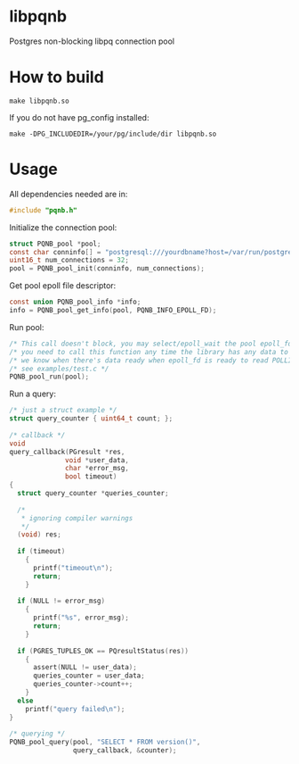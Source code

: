# libpqnb
Postgres non-blocking libpq connection pool  

# How to build
```
make libpqnb.so
```  

If you do not have pg_config installed:
```
make -DPG_INCLUDEDIR=/your/pg/include/dir libpqnb.so
```  


# Usage
All dependencies needed are in:  
```c
#include "pqnb.h"  
```  

Initialize the connection pool:  
```c
struct PQNB_pool *pool;  
const char conninfo[] = "postgresql:///yourdbname?host=/var/run/postgresql";  
uint16_t num_connections = 32;  
pool = PQNB_pool_init(conninfo, num_connections);  
```  

Get pool epoll file descriptor:  
```c
const union PQNB_pool_info *info;  
info = PQNB_pool_get_info(pool, PQNB_INFO_EPOLL_FD);  
```  

Run pool:  
```c
/* This call doesn't block, you may select/epoll_wait the pool epoll_fd */  
/* you need to call this function any time the library has any data to proccess */  
/* we know when there's data ready when epoll_fd is ready to read POLLIN / EPOLLIN */  
/* see examples/test.c */  
PQNB_pool_run(pool);  
```  

Run a query:  
```c
/* just a struct example */  
struct query_counter { uint64_t count; };  
  
/* callback */  
void  
query_callback(PGresult *res,  
              void *user_data,   
              char *error_msg,  
              bool timeout)  
{  
  struct query_counter *queries_counter;  
  
  /*  
   * ignoring compiler warnings  
   */  
  (void) res;  
  
  if (timeout)  
    {  
      printf("timeout\n");  
      return;  
    }  
  
  if (NULL != error_msg)  
    {  
      printf("%s", error_msg);  
      return;  
    }  
  
  if (PGRES_TUPLES_OK == PQresultStatus(res))  
    {  
      assert(NULL != user_data);  
      queries_counter = user_data;  
      queries_counter->count++;  
    }  
  else  
    printf("query failed\n");  
}    
  
/* querying */
PQNB_pool_query(pool, "SELECT * FROM version()",  
                query_callback, &counter);  
```  
